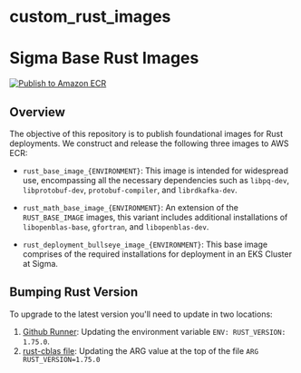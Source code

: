 # custom_rust_images
# Sigma Base Rust Images

[![Publish to Amazon ECR](https://github.com/team-sigma-ai/sigma-base-images/actions/workflows/rust-ecr.yml/badge.svg)](https://github.com/team-sigma-ai/sigma-base-images/actions/workflows/rust-ecr.yml)

## Overview

The objective of this repository is to publish foundational images for Rust deployments. We construct and release the following three images to AWS ECR:

- `rust_base_image_{ENVIRONMENT}`:
    This image is intended for widespread use, encompassing all the necessary dependencies such as `libpq-dev`, `libprotobuf-dev`, `protobuf-compiler`, and `librdkafka-dev`.

- `rust_math_base_image_{ENVIRONMENT}`:
    An extension of the `RUST_BASE_IMAGE` images, this variant includes additional installations of `libopenblas-base`, `gfortran`, and `libopenblas-dev`.

- `rust_deployment_bullseye_image_{ENVIRONMENT}`:
    This base image comprises of the required installations for deployment in an EKS Cluster at Sigma.

## Bumping Rust Version

To upgrade to the latest version you'll need to update in two locations:

1. [Github Runner](.github/workflows/rust-ecr.yml): Updating the environment variable `ENV: RUST_VERSION: 1.75.0`.
2. [rust-cblas file](docker/rust-cblas.Dockerfile): Updating the ARG value at the top of the file `ARG RUST_VERSION=1.75.0`
